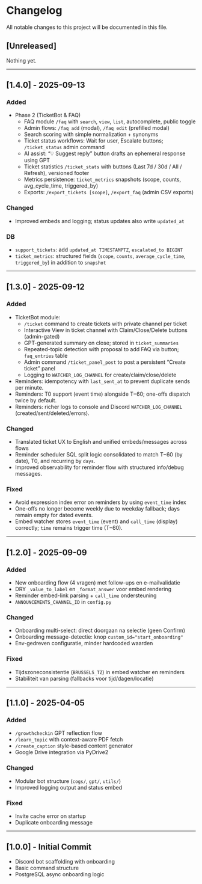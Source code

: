 # Changelog

All notable changes to this project will be documented in this file.

## [Unreleased]

Nothing yet.

---

## [1.4.0] - 2025-09-13

### Added
- Phase 2 (TicketBot & FAQ)
  - FAQ module `/faq` with `search`, `view`, `list`, autocomplete, public toggle
  - Admin flows: `/faq add` (modal), `/faq edit` (prefilled modal)
  - Search scoring with simple normalization + synonyms
  - Ticket status workflows: Wait for user, Escalate buttons; `/ticket_status` admin command
  - AI assist: “💡 Suggest reply” button drafts an ephemeral response using GPT
  - Ticket statistics `/ticket_stats` with buttons (Last 7d / 30d / All / Refresh), versioned footer
  - Metrics persistence: `ticket_metrics` snapshots (scope, counts, avg_cycle_time, triggered_by)
  - Exports: `/export_tickets [scope]`, `/export_faq` (admin CSV exports)

### Changed
- Improved embeds and logging; status updates also write `updated_at`

### DB
- `support_tickets`: add `updated_at TIMESTAMPTZ`, `escalated_to BIGINT`
- `ticket_metrics`: structured fields (`scope`, `counts`, `average_cycle_time`, `triggered_by`) in addition to `snapshot`

---

## [1.3.0] - 2025-09-12

### Added
- TicketBot module:
  - `/ticket` command to create tickets with private channel per ticket
  - Interactive View in ticket channel with Claim/Close/Delete buttons (admin-gated)
  - GPT-generated summary on close; stored in `ticket_summaries`
  - Repeated-topic detection with proposal to add FAQ via button; `faq_entries` table
  - Admin command `/ticket_panel_post` to post a persistent “Create ticket” panel
  - Logging to `WATCHER_LOG_CHANNEL` for create/claim/close/delete
- Reminders: idempotency with `last_sent_at` to prevent duplicate sends per minute.
- Reminders: T0 support (event time) alongside T−60; one-offs dispatch twice by default.
- Reminders: richer logs to console and Discord `WATCHER_LOG_CHANNEL` (created/sent/deleted/errors).

### Changed
- Translated ticket UX to English and unified embeds/messages across flows
- Reminder scheduler SQL split logic consolidated to match T−60 (by date), T0, and recurring by `days`.
- Improved observability for reminder flow with structured info/debug messages.

### Fixed
- Avoid expression index error on reminders by using `event_time` index
- One-offs no longer become weekly due to weekday fallback; days remain empty for dated events.
- Embed watcher stores `event_time` (event) and `call_time` (display) correctly; `time` remains trigger time (T−60).

---

## [1.2.0] - 2025-09-09

### Added
- New onboarding flow (4 vragen) met follow-ups en e-mailvalidatie
- DRY `_value_to_label` en `_format_answer` voor embed rendering
- Reminder embed-link parsing + `call_time` ondersteuning
- `ANNOUNCEMENTS_CHANNEL_ID` in `config.py`

### Changed
- Onboarding multi-select: direct doorgaan na selectie (geen Confirm)
- Onboarding message-detectie: knop `custom_id="start_onboarding"`
- Env-gedreven configuratie, minder hardcoded waarden

### Fixed
- Tijdszoneconsistentie (`BRUSSELS_TZ`) in embed watcher en reminders
- Stabiliteit van parsing (fallbacks voor tijd/dagen/locatie)

---

## [1.1.0] - 2025-04-05

### Added
- `/growthcheckin` GPT reflection flow
- `/learn_topic` with context-aware PDF fetch
- `/create_caption` style-based content generator
- Google Drive integration via PyDrive2

### Changed
- Modular bot structure (`cogs/`, `gpt/`, `utils/`)
- Improved logging output and status embed

### Fixed
- Invite cache error on startup
- Duplicate onboarding message

---

## [1.0.0] - Initial Commit

- Discord bot scaffolding with onboarding
- Basic command structure
- PostgreSQL async onboarding logic
